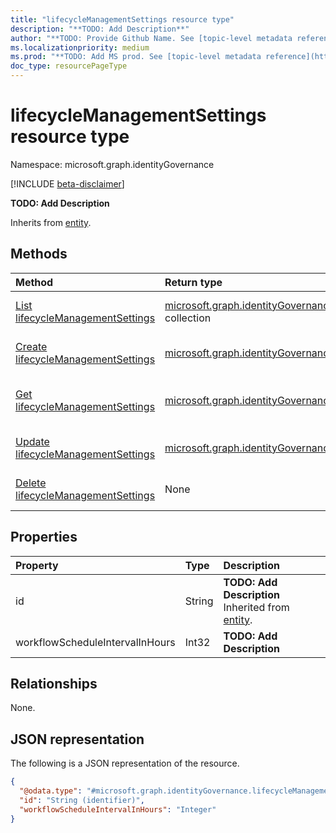 ```yaml
---
title: "lifecycleManagementSettings resource type"
description: "**TODO: Add Description**"
author: "**TODO: Provide Github Name. See [topic-level metadata reference](https://aka.ms/msgo?pagePath=API/Document/Guidelines/Metadata)**"
ms.localizationpriority: medium
ms.prod: "**TODO: Add MS prod. See [topic-level metadata reference](https://aka.ms/msgo?pagePath=API/Document/Guidelines/Metadata)**"
doc_type: resourcePageType
---
```


# lifecycleManagementSettings resource type

Namespace: microsoft.graph.identityGovernance

[!INCLUDE [beta-disclaimer](../../includes/beta-disclaimer.md)]

**TODO: Add Description**


Inherits from [entity](../resources/entity.md).

## Methods
|Method|Return type|Description|
|:---|:---|:---|
|[List lifecycleManagementSettings](../api/identitygovernance-lifecycleworkflowscontainer-list-settings.md)|[microsoft.graph.identityGovernance.lifecycleManagementSettings](../resources/identitygovernance-lifecyclemanagementsettings.md) collection|Get a list of the [lifecycleManagementSettings](../resources/identitygovernance-lifecyclemanagementsettings.md) objects and their properties.|
|[Create lifecycleManagementSettings](../api/identitygovernance-lifecycleworkflowscontainer-post-settings.md)|[microsoft.graph.identityGovernance.lifecycleManagementSettings](../resources/identitygovernance-lifecyclemanagementsettings.md)|Create a new [lifecycleManagementSettings](../resources/identitygovernance-lifecyclemanagementsettings.md) object.|
|[Get lifecycleManagementSettings](../api/identitygovernance-lifecyclemanagementsettings-get.md)|[microsoft.graph.identityGovernance.lifecycleManagementSettings](../resources/identitygovernance-lifecyclemanagementsettings.md)|Read the properties and relationships of a [lifecycleManagementSettings](../resources/identitygovernance-lifecyclemanagementsettings.md) object.|
|[Update lifecycleManagementSettings](../api/identitygovernance-lifecyclemanagementsettings-update.md)|[microsoft.graph.identityGovernance.lifecycleManagementSettings](../resources/identitygovernance-lifecyclemanagementsettings.md)|Update the properties of a [lifecycleManagementSettings](../resources/identitygovernance-lifecyclemanagementsettings.md) object.|
|[Delete lifecycleManagementSettings](../api/identitygovernance-lifecycleworkflowscontainer-delete-settings.md)|None|Deletes a [lifecycleManagementSettings](../resources/identitygovernance-lifecyclemanagementsettings.md) object.|

## Properties
|Property|Type|Description|
|:---|:---|:---|
|id|String|**TODO: Add Description** Inherited from [entity](../resources/entity.md).|
|workflowScheduleIntervalInHours|Int32|**TODO: Add Description**|

## Relationships
None.

## JSON representation
The following is a JSON representation of the resource.
<!-- {
  "blockType": "resource",
  "keyProperty": "id",
  "@odata.type": "microsoft.graph.identityGovernance.lifecycleManagementSettings",
  "baseType": "microsoft.graph.entity",
  "openType": false
}
-->
``` json
{
  "@odata.type": "#microsoft.graph.identityGovernance.lifecycleManagementSettings",
  "id": "String (identifier)",
  "workflowScheduleIntervalInHours": "Integer"
}
```

